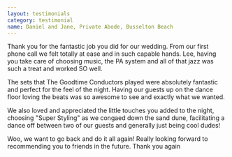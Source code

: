 ```yaml
---
layout: testimonials
category: testimonial
name: Daniel and Jane, Private Abode, Busselton Beach
---
```


Thank you for the fantastic job you did for our wedding. From our first phone call we felt totally at ease and in such capable hands. Lee, having you take care of choosing music, the PA system and all of that jazz was such a treat and worked SO well.
<!--break-->

The sets that The Goodtime Conductors played were absolutely fantastic and perfect for the feel of the night. Having our guests up on the dance floor loving the beats was so awesome to see and exactly what we wanted. 

We also loved and appreciated the little touches you added to the night, choosing "Super Styling" as we congaed down the sand dune, facilitating a dance off between two of our guests and generally just being cool dudes! 

Woo, we want to go back and do it all again! Really looking forward to recommending you to friends in the future. Thank you again